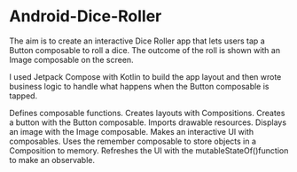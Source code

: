 # Android-Dice-Roller


The aim is to create an interactive Dice Roller app that lets users tap a Button composable to roll a dice. The outcome of the roll is shown with an Image composable on the screen.

I used Jetpack Compose with Kotlin to build the app layout and then wrote business logic to handle what happens when the Button composable is tapped.



Defines composable functions.
Creates layouts with Compositions.
Creates a button with the Button composable.
Imports drawable resources.
Displays an image with the Image composable.
Makes an interactive UI with composables.
Uses the remember composable to store objects in a Composition to memory.
Refreshes the UI with the mutableStateOf()function to make an observable.
